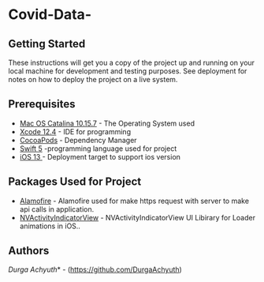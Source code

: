 # Covid-Data-

##  Getting Started

These instructions will get you a copy of the project up and running on your local machine for development and testing purposes. See deployment for notes on how to deploy the project on a live system.

## Prerequisites

* [Mac OS Catalina 10.15.7](https://developer.apple.com/macos/) - The Operating System used
* [Xcode 12.4](https://developer.apple.com/xcode/) - IDE for programming
* [CocoaPods](https://cocoapods.org) - Dependency Manager
* [Swift 5](https://swift.org) -programming language used for project
* [iOS 13 ](https://swift.org) - Deployment target to support ios version

## Packages Used for Project

* [Alamofire](https://github.com/Alamofire/Alamofire) - Alamofire used for make https request with server to make api calls in application.
* [NVActivityIndicatorView](https://github.com/ninjaprox/NVActivityIndicatorView) - NVActivityIndicatorView UI Libirary for Loader animations in iOS..

## Authors
*Durga Achyuth** - (https://github.com/DurgaAchyuth)
